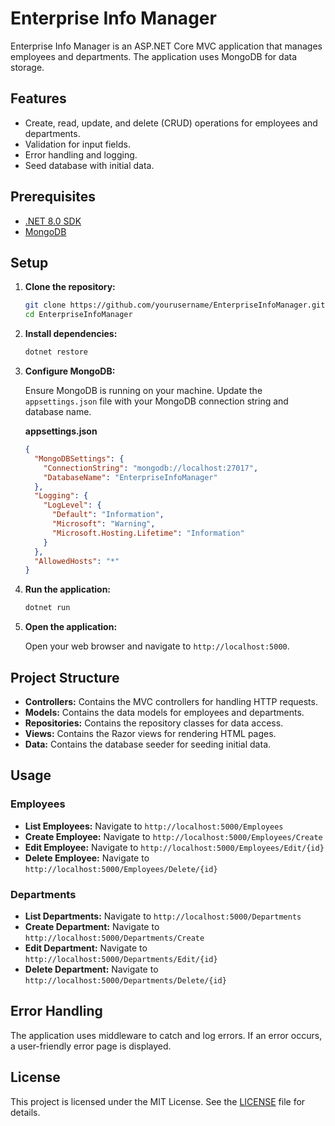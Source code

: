 # Enterprise Info Manager

Enterprise Info Manager is an ASP.NET Core MVC application that manages employees and departments. The application uses MongoDB for data storage.

## Features

- Create, read, update, and delete (CRUD) operations for employees and departments.
- Validation for input fields.
- Error handling and logging.
- Seed database with initial data.

## Prerequisites

- [.NET 8.0 SDK](https://dotnet.microsoft.com/download/dotnet/8.0)
- [MongoDB](https://www.mongodb.com/try/download/community)

## Setup

1. **Clone the repository:**

    ```bash
    git clone https://github.com/yourusername/EnterpriseInfoManager.git
    cd EnterpriseInfoManager
    ```

2. **Install dependencies:**

    ```bash
    dotnet restore
    ```

3. **Configure MongoDB:**

    Ensure MongoDB is running on your machine. Update the `appsettings.json` file with your MongoDB connection string and database name.

    **appsettings.json**
    ```json
    {
      "MongoDBSettings": {
        "ConnectionString": "mongodb://localhost:27017",
        "DatabaseName": "EnterpriseInfoManager"
      },
      "Logging": {
        "LogLevel": {
          "Default": "Information",
          "Microsoft": "Warning",
          "Microsoft.Hosting.Lifetime": "Information"
        }
      },
      "AllowedHosts": "*"
    }
    ```

4. **Run the application:**

    ```bash
    dotnet run
    ```

5. **Open the application:**

    Open your web browser and navigate to `http://localhost:5000`.

## Project Structure

- **Controllers:** Contains the MVC controllers for handling HTTP requests.
- **Models:** Contains the data models for employees and departments.
- **Repositories:** Contains the repository classes for data access.
- **Views:** Contains the Razor views for rendering HTML pages.
- **Data:** Contains the database seeder for seeding initial data.

## Usage

### Employees

- **List Employees:** Navigate to `http://localhost:5000/Employees`
- **Create Employee:** Navigate to `http://localhost:5000/Employees/Create`
- **Edit Employee:** Navigate to `http://localhost:5000/Employees/Edit/{id}`
- **Delete Employee:** Navigate to `http://localhost:5000/Employees/Delete/{id}`

### Departments

- **List Departments:** Navigate to `http://localhost:5000/Departments`
- **Create Department:** Navigate to `http://localhost:5000/Departments/Create`
- **Edit Department:** Navigate to `http://localhost:5000/Departments/Edit/{id}`
- **Delete Department:** Navigate to `http://localhost:5000/Departments/Delete/{id}`

## Error Handling

The application uses middleware to catch and log errors. If an error occurs, a user-friendly error page is displayed.

## License

This project is licensed under the MIT License. See the [LICENSE](LICENSE) file for details.